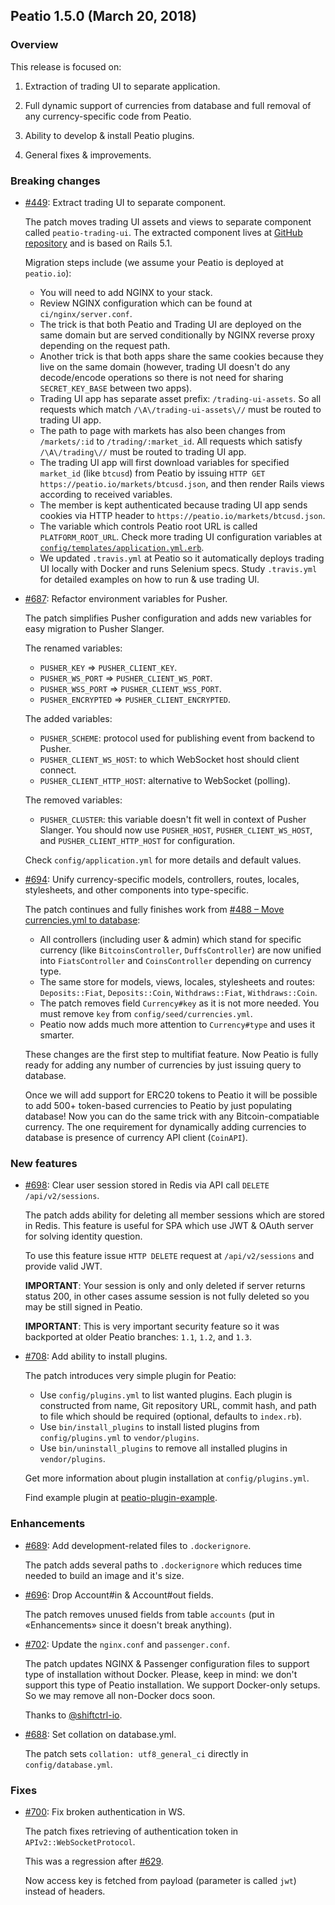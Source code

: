 ## Peatio 1.5.0 (March 20, 2018) ##

### Overview ###

  This release is focused on:
  
  1. Extraction of trading UI to separate application.

  2. Full dynamic support of currencies from database and full removal of any currency-specific code from Peatio.

  3. Ability to develop & install Peatio plugins.

  4. General fixes & improvements.
  
### Breaking changes ###

* [#449](https://github.com/rubykube/peatio/pull/449): Extract trading UI to separate component.

  The patch moves trading UI assets and views to separate component called `peatio-trading-ui`. The extracted component lives at [GitHub repository](https://github.com/rubykube/peatio-trading-ui) and is based on Rails 5.1.
  
  Migration steps include (we assume your Peatio is deployed at `peatio.io`):

  * You will need to add NGINX to your stack.
  * Review NGINX configuration which can be found at `ci/nginx/server.conf`.
  * The trick is that both Peatio and Trading UI are deployed on the same domain but are served conditionally by NGINX reverse proxy depending on the request path.
  * Another trick is that both apps share the same cookies because they live on the same domain (however, trading UI doesn't do any decode/encode operations so there is not need for sharing `SECRET_KEY_BASE` between two apps).
  * Trading UI app has separate asset prefix: `/trading-ui-assets`. So all requests which match `/\A\/trading-ui-assets\//` must be routed to trading UI app.
  * The path to page with markets has also been changes from `/markets/:id` to `/trading/:market_id`. All requests which satisfy `/\A\/trading\//` must be routed to trading UI app.
  * The trading UI app will first download variables for specified `market_id` (like `btcusd`) from Peatio by issuing `HTTP GET https://peatio.io/markets/btcusd.json`, and then render Rails views according to received variables.
  * The member is kept authenticated because trading UI app sends cookies via HTTP header to `https://peatio.io/markets/btcusd.json`.
  * The variable which controls Peatio root URL is called `PLATFORM_ROOT_URL`. Check more trading UI configuration variables at [`config/templates/application.yml.erb`](https://github.com/rubykube/peatio-trading-ui/blob/master/config/templates/application.yml.erb).
  * We updated `.travis.yml` at Peatio so it automatically deploys trading UI locally with Docker and runs Selenium specs. Study `.travis.yml` for detailed examples on how to run & use trading UI.

* [#687](https://github.com/rubykube/peatio/pull/687): Refactor environment variables for Pusher.

  The patch simplifies Pusher configuration and adds new variables for easy migration to Pusher Slanger.
  
  The renamed variables:
  
  * `PUSHER_KEY` => `PUSHER_CLIENT_KEY`.
  * `PUSHER_WS_PORT` => `PUSHER_CLIENT_WS_PORT`.
  * `PUSHER_WSS_PORT` => `PUSHER_CLIENT_WSS_PORT`.
  * `PUSHER_ENCRYPTED` => `PUSHER_CLIENT_ENCRYPTED`.

  The added variables:

  * `PUSHER_SCHEME`: protocol used for publishing event from backend to Pusher.
  * `PUSHER_CLIENT_WS_HOST`: to which WebSocket host should client connect.
  * `PUSHER_CLIENT_HTTP_HOST`: alternative to WebSocket (polling).
  
  The removed variables:
  
  * `PUSHER_CLUSTER`: this variable doesn't fit well in context of Pusher Slanger. You should now use `PUSHER_HOST`, `PUSHER_CLIENT_WS_HOST`, and `PUSHER_CLIENT_HTTP_HOST` for configuration.

  Check `config/application.yml` for more details and default values.

* [#694](https://github.com/rubykube/peatio/pull/694): Unify currency-specific models, controllers, routes, locales, stylesheets, and other components into type-specific.

  The patch continues and fully finishes work from [#488 – Move currencies.yml to database](https://github.com/rubykube/peatio/pull/488):
  
  * All controllers (including user & admin) which stand for specific currency (like `BitcoinsController`, `DuffsController`) are now unified into `FiatsController` and `CoinsController` depending on currency type.
  * The same store for models, views, locales, stylesheets and routes: `Deposits::Fiat`, `Deposits::Coin`, `Withdraws::Fiat`, `Withdraws::Coin`.
  * The patch removes field `Currency#key` as it is not more needed. You must remove `key` from `config/seed/currencies.yml`.
  * Peatio now adds much more attention to `Currency#type` and uses it smarter.
  
  These changes are the first step to multifiat feature. Now Peatio is fully ready for adding any number of currencies by just issuing query to database.
  
  Once we will add support for ERC20 tokens to Peatio it will be possible to add 500+ token-based currencies to Peatio by just populating database! Now you can do the same trick with any Bitcoin-compatiable currency. The one requirement for dynamically adding currencies to database is presence of currency API client (`CoinAPI`).
  
### New features ###

* [#698](https://github.com/rubykube/peatio/pull/698): Clear user session stored in Redis via API call `DELETE /api/v2/sessions`.

  The patch adds ability for deleting all member sessions which are stored in Redis. This feature is useful for SPA which use JWT & OAuth server for solving identity question.
  
  To use this feature issue `HTTP DELETE` request at `/api/v2/sessions` and provide valid JWT.
  
  **IMPORTANT**: Your session is only and only deleted if server returns status 200, in other cases assume session is not fully deleted so you may be still signed in Peatio.
  
  **IMPORTANT**: This is very important security feature so it was backported at older Peatio branches: `1.1`, `1.2`, and `1.3`.

* [#708](https://github.com/rubykube/peatio/pull/708): Add ability to install plugins.

  The patch introduces very simple plugin for Peatio:

  * Use `config/plugins.yml` to list wanted plugins. Each plugin is constructed from name, Git repository URL, commit hash, and path to file which should be required (optional, defaults to `index.rb`).
  * Use `bin/install_plugins` to install listed plugins from `config/plugins.yml` to `vendor/plugins`.
  * Use `bin/uninstall_plugins` to remove all installed plugins in `vendor/plugins`.
  
  Get more information about plugin installation at `config/plugins.yml`.
  
  Find example plugin at [peatio-plugin-example](https://github.com/rubykube/peatio-plugin-example).

### Enhancements ###

* [#689](https://github.com/rubykube/peatio/pull/689): Add development-related files to `.dockerignore`. 
  
  The patch adds several paths to `.dockerignore` which reduces time needed to build an image and it's size. 

* [#696](https://github.com/rubykube/peatio/pull/696): Drop Account#in & Account#out fields.

  The patch removes unused fields from table `accounts` (put in «Enhancements» since it doesn't break anything).
   
* [#702](https://github.com/rubykube/peatio/pull/702): Update the `nginx.conf` and `passenger.conf`.

  The patch updates NGINX & Passenger configuration files to support type of installation without Docker. Please, keep in mind: we don't support this type of Peatio installation. We support Docker-only setups. So we may remove all non-Docker docs soon.
  
  Thanks to [@shiftctrl-io](https://github.com/shiftctrl-io).

* [#688](https://github.com/rubykube/peatio/pull/688): Set collation on database.yml.
  
  The patch sets `collation: utf8_general_ci` directly in `config/database.yml`.

### Fixes ###

* [#700](https://github.com/rubykube/peatio/pull/700): Fix broken authentication in WS.

  The patch fixes retrieving of authentication token in `APIv2::WebSocketProtocol`.
  
  This was a regression after [#629](https://github.com/rubykube/peatio/pull/629).
  
  Now access key is fetched from payload (parameter is called `jwt`) instead of headers. 
